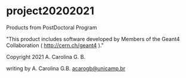 # project20202021
Products from PostDoctoral Program


"This product includes software developed by Members of the Geant4 Collaboration ( http://cern.ch/geant4 )."


Copyright 2021 A. Carolina G. B.

 writing by A. Carolina  G.B. acarogb@unicamp.br
